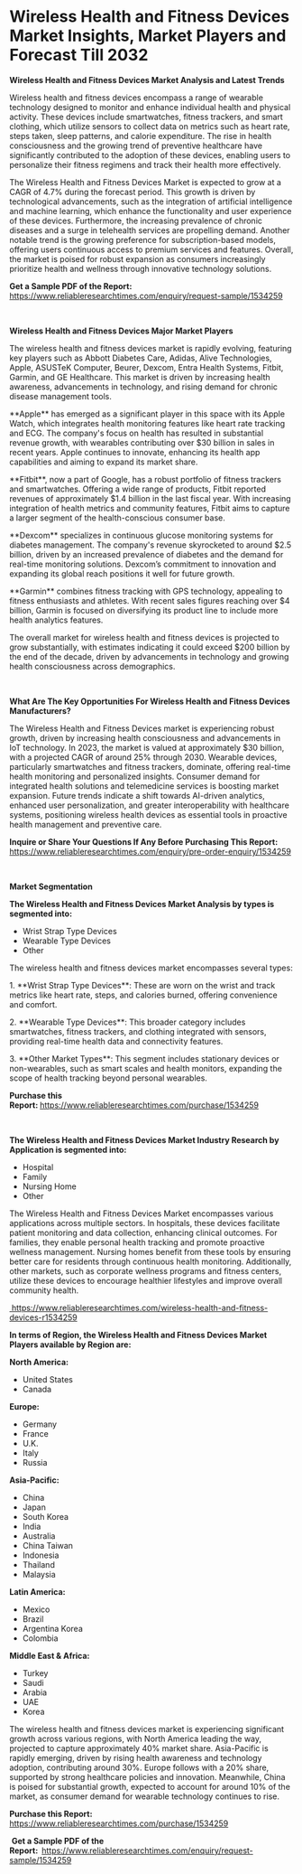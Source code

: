 <p><h1>Wireless Health and Fitness Devices Market Insights, Market Players and Forecast Till 2032</h1></p><p><strong>Wireless Health and Fitness Devices Market Analysis and Latest Trends</strong></p>
<p><p>Wireless health and fitness devices encompass a range of wearable technology designed to monitor and enhance individual health and physical activity. These devices include smartwatches, fitness trackers, and smart clothing, which utilize sensors to collect data on metrics such as heart rate, steps taken, sleep patterns, and calorie expenditure. The rise in health consciousness and the growing trend of preventive healthcare have significantly contributed to the adoption of these devices, enabling users to personalize their fitness regimens and track their health more effectively.</p><p>The Wireless Health and Fitness Devices Market is expected to grow at a CAGR of 4.7% during the forecast period. This growth is driven by technological advancements, such as the integration of artificial intelligence and machine learning, which enhance the functionality and user experience of these devices. Furthermore, the increasing prevalence of chronic diseases and a surge in telehealth services are propelling demand. Another notable trend is the growing preference for subscription-based models, offering users continuous access to premium services and features. Overall, the market is poised for robust expansion as consumers increasingly prioritize health and wellness through innovative technology solutions.</p></p>
<p><strong>Get a Sample PDF of the Report:&nbsp;</strong> <a href="https://www.reliableresearchtimes.com/enquiry/request-sample/1534259?utm_campaign=3253&utm_medium=2&utm_source=Github&utm_content=ia&utm_term=13042025&utm_id=wireless-health-and-fitness-devices">https://www.reliableresearchtimes.com/enquiry/request-sample/1534259</a></p>
<p>&nbsp;</p>
<p><strong>Wireless Health and Fitness Devices Major Market Players</strong></p>
<p><p>The wireless health and fitness devices market is rapidly evolving, featuring key players such as Abbott Diabetes Care, Adidas, Alive Technologies, Apple, ASUSTeK Computer, Beurer, Dexcom, Entra Health Systems, Fitbit, Garmin, and GE Healthcare. This market is driven by increasing health awareness, advancements in technology, and rising demand for chronic disease management tools.</p><p>**Apple** has emerged as a significant player in this space with its Apple Watch, which integrates health monitoring features like heart rate tracking and ECG. The company's focus on health has resulted in substantial revenue growth, with wearables contributing over $30 billion in sales in recent years. Apple continues to innovate, enhancing its health app capabilities and aiming to expand its market share.</p><p>**Fitbit**, now a part of Google, has a robust portfolio of fitness trackers and smartwatches. Offering a wide range of products, Fitbit reported revenues of approximately $1.4 billion in the last fiscal year. With increasing integration of health metrics and community features, Fitbit aims to capture a larger segment of the health-conscious consumer base.</p><p>**Dexcom** specializes in continuous glucose monitoring systems for diabetes management. The company's revenue skyrocketed to around $2.5 billion, driven by an increased prevalence of diabetes and the demand for real-time monitoring solutions. Dexcom’s commitment to innovation and expanding its global reach positions it well for future growth.</p><p>**Garmin** combines fitness tracking with GPS technology, appealing to fitness enthusiasts and athletes. With recent sales figures reaching over $4 billion, Garmin is focused on diversifying its product line to include more health analytics features.</p><p>The overall market for wireless health and fitness devices is projected to grow substantially, with estimates indicating it could exceed $200 billion by the end of the decade, driven by advancements in technology and growing health consciousness across demographics.</p></p>
<p>&nbsp;</p>
<p><strong>What Are The Key Opportunities For Wireless Health and Fitness Devices Manufacturers?</strong></p>
<p><p>The Wireless Health and Fitness Devices market is experiencing robust growth, driven by increasing health consciousness and advancements in IoT technology. In 2023, the market is valued at approximately $30 billion, with a projected CAGR of around 25% through 2030. Wearable devices, particularly smartwatches and fitness trackers, dominate, offering real-time health monitoring and personalized insights. Consumer demand for integrated health solutions and telemedicine services is boosting market expansion. Future trends indicate a shift towards AI-driven analytics, enhanced user personalization, and greater interoperability with healthcare systems, positioning wireless health devices as essential tools in proactive health management and preventive care.</p></p>
<p><strong>Inquire or Share Your Questions If Any Before Purchasing This Report:</strong> <a href="https://www.reliableresearchtimes.com/enquiry/pre-order-enquiry/1534259?utm_campaign=3253&utm_medium=2&utm_source=Github&utm_content=ia&utm_term=13042025&utm_id=wireless-health-and-fitness-devices">https://www.reliableresearchtimes.com/enquiry/pre-order-enquiry/1534259</a></p>
<p>&nbsp;</p>
<p><strong>Market Segmentation</strong></p>
<p><strong>The Wireless Health and Fitness Devices Market Analysis by types is segmented into:</strong></p>
<p><ul><li>Wrist Strap Type Devices</li><li>Wearable Type Devices</li><li>Other</li></ul></p>
<p><p>The wireless health and fitness devices market encompasses several types: </p><p>1. **Wrist Strap Type Devices**: These are worn on the wrist and track metrics like heart rate, steps, and calories burned, offering convenience and comfort.</p><p>2. **Wearable Type Devices**: This broader category includes smartwatches, fitness trackers, and clothing integrated with sensors, providing real-time health data and connectivity features.</p><p>3. **Other Market Types**: This segment includes stationary devices or non-wearables, such as smart scales and health monitors, expanding the scope of health tracking beyond personal wearables.</p></p>
<p><strong>Purchase this Report:&nbsp;</strong><a href="https://www.reliableresearchtimes.com/purchase/1534259?utm_campaign=3253&utm_medium=2&utm_source=Github&utm_content=ia&utm_term=13042025&utm_id=wireless-health-and-fitness-devices">https://www.reliableresearchtimes.com/purchase/1534259</a></p>
<p>&nbsp;</p>
<p><strong>The Wireless Health and Fitness Devices Market Industry Research by Application is segmented into:</strong></p>
<p><ul><li>Hospital</li><li>Family</li><li>Nursing Home</li><li>Other</li></ul></p>
<p><p>The Wireless Health and Fitness Devices Market encompasses various applications across multiple sectors. In hospitals, these devices facilitate patient monitoring and data collection, enhancing clinical outcomes. For families, they enable personal health tracking and promote proactive wellness management. Nursing homes benefit from these tools by ensuring better care for residents through continuous health monitoring. Additionally, other markets, such as corporate wellness programs and fitness centers, utilize these devices to encourage healthier lifestyles and improve overall community health.</p></p>
<p><a href="https://www.reliableresearchtimes.com/wireless-health-and-fitness-devices-r1534259?utm_campaign=3253&utm_medium=2&utm_source=Github&utm_content=ia&utm_term=13042025&utm_id=wireless-health-and-fitness-devices">&nbsp;https://www.reliableresearchtimes.com/wireless-health-and-fitness-devices-r1534259</a></p>
<p><strong>In terms of Region, the Wireless Health and Fitness Devices Market Players available by Region are:</strong></p>
<p>
    <p> <strong> North America: </strong>
        <ul>
            <li>United States</li>
            <li>Canada</li>
        </ul>
        </p> 
    <p> <strong> Europe: </strong>
        <ul>
            <li>Germany</li>
            <li>France</li>
            <li>U.K.</li>
            <li>Italy</li>
            <li>Russia</li>
        </ul>
        </p> 
    <p> <strong> Asia-Pacific: </strong>
        <ul>
            <li>China</li>
            <li>Japan</li>
            <li>South Korea</li>
            <li>India</li>
            <li>Australia</li>
            <li>China Taiwan</li>
            <li>Indonesia</li>
            <li>Thailand</li>
            <li>Malaysia</li>
        </ul>
        </p> 
    <p> <strong> Latin America: </strong>
        <ul>
            <li>Mexico</li>
            <li>Brazil</li>
            <li>Argentina Korea</li>
            <li>Colombia</li>
        </ul>
        </p> 
    <p> <strong> Middle East & Africa: </strong>
        <ul>
            <li>Turkey</li>
            <li>Saudi</li>
            <li>Arabia</li>
            <li>UAE</li>
            <li>Korea</li>
        </ul>
    </p>
    </p>
<p><p>The wireless health and fitness devices market is experiencing significant growth across various regions, with North America leading the way, projected to capture approximately 40% market share. Asia-Pacific is rapidly emerging, driven by rising health awareness and technology adoption, contributing around 30%. Europe follows with a 20% share, supported by strong healthcare policies and innovation. Meanwhile, China is poised for substantial growth, expected to account for around 10% of the market, as consumer demand for wearable technology continues to rise.</p></p>
<p><strong>Purchase this Report: </strong><a href="https://www.reliableresearchtimes.com/purchase/1534259?utm_campaign=3253&utm_medium=2&utm_source=Github&utm_content=ia&utm_term=13042025&utm_id=wireless-health-and-fitness-devices">https://www.reliableresearchtimes.com/purchase/1534259</a></p>
<p>&nbsp;<strong>Get a Sample PDF of the Report:&nbsp;&nbsp;</strong><a href="https://www.reliableresearchtimes.com/enquiry/request-sample/1534259?utm_campaign=3253&utm_medium=2&utm_source=Github&utm_content=ia&utm_term=13042025&utm_id=wireless-health-and-fitness-devices">https://www.reliableresearchtimes.com/enquiry/request-sample/1534259</a></p>
<p><strong></strong></p>
<p><p></p><p></p><p></p></p>